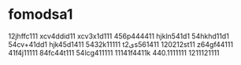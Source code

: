 # fomodsa1
12jhffc111
xcv4ddid11
xcv3x1d111
456p444411
hjkln541d1
54hkhd11d1
54cv+41dd1
hjk45d1411
5432k11111
t2یs561411
120212st11
z64gf44111
41f4j11111
84fc44t111
54lcg411111
11141f4411k
440.1111111
1211121111
